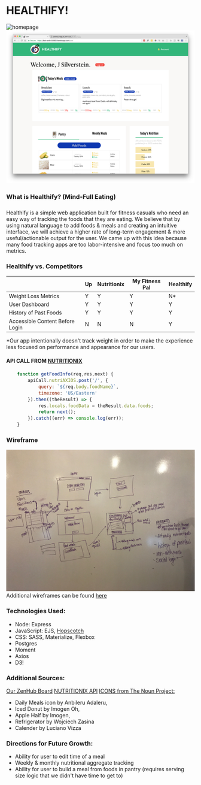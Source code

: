 # HEALTHIFY!

![homepage](public/images/home.png)
![dashboard](public/images/D3.png)



### What is Healthify? (Mind-Full Eating)
#####
Healthify is a simple web application built for fitness casuals who need an easy way of tracking the foods that they are eating. We believe that by using natural language to add foods & meals and creating an intuitive interface, we will achieve a higher rate of long-term engagement & more useful/actionable output for the user. We came up with this idea because many food tracking apps are too labor-intensive and focus too much on metrics.


### Healthify vs. Competitors
|                                 | Up | Nutritionix | My Fitness Pal | Healthify |
|---------------------------------|----|-------------|----------------|-----------|
| Weight Loss Metrics             | Y  | Y           | Y              | N*        |
| User Dashboard                  | Y  | Y           | Y              | Y         |
| History of Past Foods           | Y  | Y           | Y              | Y         |
| Accessible Content Before Login | N  | N           | N              | Y         |

*Our app intentionally doesn't track weight in order to make the experience less focused on performance and appearance for our users.

#### API CALL FROM [NUTRITIONIX](https://developer.nutritionix.com/)

```Javascript
	function getFoodInfo(req,res,next) {
  		apiCall.nutriAXIOS.post('/', {
    		query: `${req.body.foodName}`,
    		timezone: 'US/Eastern'
 		}).then((theResult) => {
   			res.locals.foodData = theResult.data.foods;
   			return next();
  		}).catch((err) => console.log(err));
	}
```

### Wireframe
![wireframe](public/images/wireframe.png)
Additional wireframes can be found [here](https://www.dropbox.com/sh/je4oj3ubcu4theh/AAC_HsVNkY0JQveHIdEAoRMaa?dl=0)

### Technologies Used:
- Node: Express
- JavaScript: EJS, [Hopscotch](https://github.com/linkedin/hopscotch)
- CSS: SASS, Materialize, Flexbox
- Postgres
- Moment
- Axios
- D3!


### Additional Sources:

[Our ZenHub Board](https://github.com/jlr7245/healthify/projects/1?fullscreen=true)
[NUTRITIONIX API](https://developer.nutritionix.com/)
[ICONS from The Noun Project:](https://thenounproject.com/)
- Daily Meals icon by Anbileru Adaleru,
- Iced Donut by Imogen Oh,
- Apple Half by Imogen,
- Refrigerator by Wojciech Zasina
- Calender by Luciano Vizza

### Directions for Future Growth:
- Ability for user to edit time of a meal
- Weekly & monthly nutritional aggregate tracking
- Ability for user to build a meal from foods in pantry (requires serving size logic that we didn't have time to get to) 


